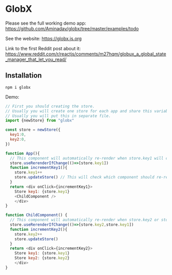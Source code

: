 # GlobX

Please see the full working demo app: https://github.com/Aminadav/globx/tree/master/examples/todo

See the website: https://globx.js.org

Link to the first Reddit post about it: https://www.reddit.com/r/reactjs/comments/m27hqm/globux_a_global_state_manager_that_let_you_read/

## Installation

    npm i globx

Demo:

```js
// First you should creating the store.
// Usually you will create one store for each app and share this variable.
// Usually you will put this in separate file.
import {newStore} from "globx"

const store = newStore({
  key1:0,
  key2:0,
})

function App(){
  // This component will automatically re-render when store.key1 will change.
  store.useRerenderIfChange(()=>[store.key1])
  function incrementKey1(){
    store.key1++
    store.updateStore() // This will check which component should re-render since the last update.
  }
  return <div onClick={incrementKey1}>
    Store key1: {store.key1}
    <ChildComponent />
    </div>
}

function ChildComponent() {
  // This component will automatically re-render when store.key2 or store.key1 will change.
  store.useRerenderIfChange(()=>[store.key2,store.key1])
  function incrementKey2(){
    store.key2++
    store.updateStore()
  }
  return <div onClick={incrementKey2}>
    Store key1: {store.key1}
    Store key2: {store.key2}
    </div>
}
```
